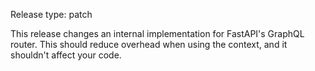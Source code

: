 Release type: patch

This release changes an internal implementation for FastAPI's
GraphQL router. This should reduce overhead when using the context,
and it shouldn't affect your code.

